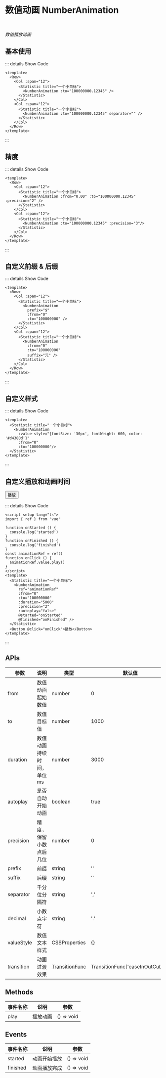 # 数值动画 NumberAnimation

<br/>

*数值播放动画*

<script setup lang="ts">
import { ref } from 'vue'

function onStarted () {
  console.log('started')
}
function onFinished () {
  console.log('finished')
}
const animationRef = ref()
function onClick () {
  animationRef.value.play()
}
</script>

## 基本使用

<Row>
  <Col :span="12">
    <Statistic title="一个小目标">
      <NumberAnimation :to="100000000.12345" />
    </Statistic>
  </Col>
  <Col :span="12">
    <Statistic title="一个小目标">
      <NumberAnimation :to="100000000.12345" separator="" />
    </Statistic>
  </Col>
</Row>

::: details Show Code

```vue
<template>
  <Row>
    <Col :span="12">
      <Statistic title="一个小目标">
        <NumberAnimation :to="100000000.12345" />
      </Statistic>
    </Col>
    <Col :span="12">
      <Statistic title="一个小目标">
        <NumberAnimation :to="100000000.12345" separator="" />
      </Statistic>
    </Col>
  </Row>
</template>
```

:::

## 精度

<Row>
  <Col :span="12">
    <Statistic title="一个小目标">
      <NumberAnimation :from="0.00" :to="100000000.12345" :precision="2" />
    </Statistic>
  </Col>
  <Col :span="12">
    <Statistic title="一个小目标">
      <NumberAnimation :to="100000000.12345" :precision="3"/>
    </Statistic>
  </Col>
</Row>

::: details Show Code

```vue
<template>
  <Row>
    <Col :span="12">
      <Statistic title="一个小目标">
        <NumberAnimation :from="0.00" :to="100000000.12345" :precision="2" />
      </Statistic>
    </Col>
    <Col :span="12">
      <Statistic title="一个小目标">
        <NumberAnimation :to="100000000.12345" :precision="3"/>
      </Statistic>
    </Col>
  </Row>
</template>
```

:::

## 自定义前缀 & 后缀

<Row>
  <Col :span="12">
    <Statistic title="一个小目标">
      <NumberAnimation
        prefix="$"
        :from="0"
        :to="100000000" />
    </Statistic>
  </Col>
  <Col :span="12">
    <Statistic title="一个小目标">
      <NumberAnimation
        :from="0"
        :to="100000000"
        suffix="元" />
    </Statistic>
  </Col>
</Row>

::: details Show Code

```vue
<template>
  <Row>
    <Col :span="12">
      <Statistic title="一个小目标">
        <NumberAnimation
          prefix="$"
          :from="0"
          :to="100000000" />
      </Statistic>
    </Col>
    <Col :span="12">
      <Statistic title="一个小目标">
        <NumberAnimation
          :from="0"
          :to="100000000"
          suffix="元" />
      </Statistic>
    </Col>
  </Row>
</template>
```

:::

## 自定义样式

<Statistic title="一个小目标">
  <NumberAnimation
    :value-style="{fontSize: '30px', fontWeight: 600, color: '#d4380d'}"
    :from="0"
    :to="100000000"/>
</Statistic>

::: details Show Code

```vue
<template>
  <Statistic title="一个小目标">
    <NumberAnimation
      :value-style="{fontSize: '30px', fontWeight: 600, color: '#d4380d'}"
      :from="0"
      :to="100000000"/>
  </Statistic>
</template>
```

:::

## 自定义播放和动画时间

<Statistic title="一个小目标">
  <NumberAnimation
    ref="animationRef"
    :from="0"
    :to="100000000"
    :duration="5000"
    :precision="2"
    :autoplay="false"
    @started="onStarted"
    @finished="onFinished" />
</Statistic>
<Button @click="onClick">播放</Button>

::: details Show Code

```vue
<script setup lang="ts">
import { ref } from 'vue'

function onStarted () {
  console.log('started')
}
function onFinished () {
  console.log('finished')
}
const animationRef = ref()
function onClick () {
  animationRef.value.play()
}
</script>
<template>
  <Statistic title="一个小目标">
    <NumberAnimation
      ref="animationRef"
      :from="0"
      :to="100000000"
      :duration="5000"
      :precision="2"
      :autoplay="false"
      @started="onStarted"
      @finished="onFinished" />
  </Statistic>
  <Button @click="onClick">播放</Button>
</template>
```

:::

## APIs

参数 | 说明 | 类型 | 默认值 | 必传
-- | -- | -- | -- | --
from | 数值动画起始数值 | number | 0 | false
to | 数值目标值 | number | 1000 | false
duration | 数值动画持续时间，单位ms | number | 3000 | false
autoplay | 是否自动开始动画 | boolean | true | false
precision | 精度，保留小数点后几位 | number | 0 | false
prefix | 前缀 | string | '' | false
suffix | 后缀 | string | '' | false
separator | 千分位分隔符 | string | ',' | false
decimal | 小数点字符 | string | '.' | false
valueStyle | 数值文本样式 | CSSProperties | {} | false
transition | 动画过渡效果 | [TransitionFunc](https://vueuse.org/core/useTransition/#usetransition) | TransitionFunc['easeInOutCubic'] | false

## Methods

事件名称 | 说明 | 参数
-- | -- | --
play | 播放动画 | () => void

## Events

事件名称 | 说明 | 参数
-- | -- | --
started | 动画开始播放 | () => void
finished | 动画播放完成 | () => void
